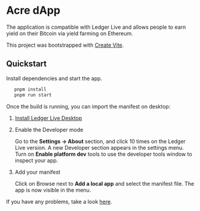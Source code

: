 # Acre dApp

The application is compatible with Ledger Live and allows people to earn yield on their Bitcoin via yield farming on Ethereum.

This project was bootstrapped with [Create Vite](https://github.com/vitejs/vite/tree/main/packages/create-vite).

## Quickstart

Install dependencies and start the app.

 ```bash
    pnpm install
    pnpm run start
```

Once the build is running, you can import the manifest on desktop:

1. [Install Ledger Live Desktop](https://www.ledger.com/ledger-live)
2. Enable the Developer mode

    Go to the **Settings -> About** section, and click 10 times on the Ledger Live version. A new Developer section appears in the settings menu. Turn on **Enable platform dev** tools to use the developer tools window to inspect your app.
3. Add your manifest

    Click on Browse next to **Add a local app** and select the manifest file. The app is now visible in the menu.

If you have any problems, take a look [here](https://developers.ledger.com/docs/discover/developer-mode).
